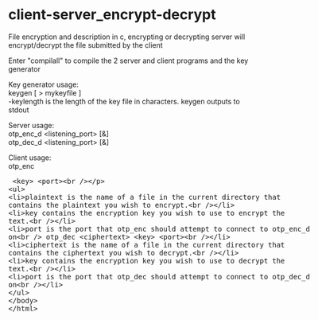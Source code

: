 # client-server_encrypt-decrypt

File encryption and description in c, encrypting or decrypting server will encrypt/decrypt the file submitted by the client<br />

Enter "compilall" to compile the 2 server and client programs and the key generator<br />

Key generator usage:<br />
  keygen <keylength> [ > mykeyfile ]<br />
  -keylength is the length of the key file in characters. keygen outputs to stdout<br />
  
Server usage:<br />
 otp_enc_d <listening_port> [&]<br />
 otp_dec_d <listening_port> [&]<br />

Client usage:<br />
 otp_enc <plaintext> <key> <port><br />
 - plaintext is the name of a file in the current directory that contains the plaintext you wish to encrypt.<br />
 - key contains the encryption key you wish to use to encrypt the text.<br />
 - port is the port that otp_enc should attempt to connect to otp_enc_d on<br />
 otp_dec <ciphertext> <key> <port><br />
 - ciphertext is the name of a file in the current directory that contains the ciphertext you wish to decrypt.<br />
 - key contains the encryption key you wish to use to decrypt the text.<br />
 - port is the port that otp_dec should attempt to connect to otp_dec_d on<br />
 

